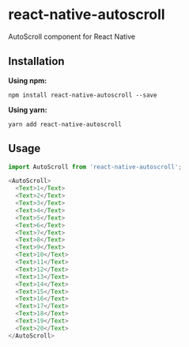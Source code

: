 # react-native-autoscroll

AutoScroll component for React Native

## Installation

**Using npm:**

```shell
npm install react-native-autoscroll --save
```

**Using yarn:**

```shell
yarn add react-native-autoscroll
```

## Usage

```javascript
import AutoScroll from 'react-native-autoscroll';

<AutoScroll>
  <Text>1</Text>
  <Text>2</Text>
  <Text>3</Text>
  <Text>4</Text>
  <Text>5</Text>
  <Text>6</Text>
  <Text>7</Text>
  <Text>8</Text>
  <Text>9</Text>
  <Text>10</Text>
  <Text>11</Text>
  <Text>12</Text>
  <Text>13</Text>
  <Text>14</Text>
  <Text>15</Text>
  <Text>16</Text>
  <Text>17</Text>
  <Text>18</Text>
  <Text>19</Text>
  <Text>20</Text>
</AutoScroll>
```
